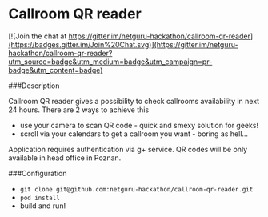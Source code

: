 Callroom QR reader
==================

[![Join the chat at https://gitter.im/netguru-hackathon/callroom-qr-reader](https://badges.gitter.im/Join%20Chat.svg)](https://gitter.im/netguru-hackathon/callroom-qr-reader?utm_source=badge&utm_medium=badge&utm_campaign=pr-badge&utm_content=badge)

###Description

Callroom QR reader gives a possibility to check callrooms availability in next 24 hours. There are 2 ways to achieve this
* use your camera to scan QR code - quick and smexy solution for geeks!
* scroll via your calendars to get a callroom you want - boring as hell...

Application requires authentication via g+ service. QR codes will be only available in head office in Poznan.

###Configuration
- `git clone git@github.com:netguru-hackathon/callroom-qr-reader.git`
- `pod install`
- build and run!
